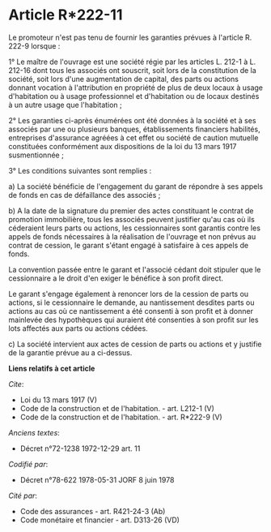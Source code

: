# Article R*222-11

Le promoteur n'est pas tenu de fournir les garanties prévues à l'article R. 222-9 lorsque : 

1° Le maître de l'ouvrage est une société régie par les articles L. 212-1 à L. 212-16 dont tous les associés ont souscrit,
soit lors de la constitution de la société, soit lors d'une augmentation de capital, des parts ou actions donnant vocation à
l'attribution en propriété de plus de deux locaux à usage d'habitation ou à usage professionnel et d'habitation ou de locaux
destinés à un autre usage que l'habitation ; 

2° Les garanties ci-après énumérées ont été données à la société et à ses associés par une ou plusieurs banques,
établissements financiers habilités, entreprises d'assurance agréées à cet effet ou société de caution mutuelle constituées
conformément aux dispositions de la loi du 13 mars 1917 susmentionnée ; 

3° Les conditions suivantes sont remplies : 

a) La société bénéficie de l'engagement du garant de répondre à ses appels de fonds en cas de défaillance des associés ; 

b) A la date de la signature du premier des actes constituant le contrat de promotion immobilière, tous les associés peuvent
justifier qu'au cas où ils céderaient leurs parts ou actions, les cessionnaires sont garantis contre les appels de fonds
nécessaires à la réalisation de l'ouvrage et non prévus au contrat de cession, le garant s'étant engagé à satisfaire à ces
appels de fonds. 

La convention passée entre le garant et l'associé cédant doit stipuler que le cessionnaire a le droit d'en exiger le bénéfice
à son profit direct. 

Le garant s'engage également à renoncer lors de la cession de parts ou actions, si le cessionnaire le demande, au
nantissement desdites parts ou actions au cas où ce nantissement a été consenti à son profit et à donner mainlevée des
hypothèques qui auraient été consenties à son profit sur les lots affectés aux parts ou actions cédées. 

c) La société intervient aux actes de cession de parts ou actions et y justifie de la garantie prévue au a ci-dessus.

**Liens relatifs à cet article**

_Cite_:

  - Loi du 13 mars 1917 (V)
  - Code de la construction et de l'habitation. - art. L212-1 (V)
  - Code de la construction et de l'habitation. - art. R*222-9 (V)

_Anciens textes_:

  - Décret n°72-1238 1972-12-29 art. 11

_Codifié par_:

  - Décret n°78-622 1978-05-31 JORF 8 juin 1978

_Cité par_:

  - Code des assurances - art. R421-24-3 (Ab)
  - Code monétaire et financier - art. D313-26 (VD)
